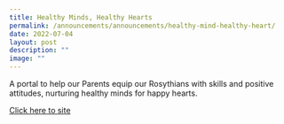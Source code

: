 ```yaml
---
title: Healthy Minds, Healthy Hearts
permalink: /announcements/announcements/healthy-mind-healthy-heart/
date: 2022-07-04
layout: post
description: ""
image: ""
---
```



A portal to help our Parents equip our Rosythians with skills and positive attitudes, nurturing healthy minds for happy hearts.

[Click here to site](https://sites.google.com/moe.edu.sg/rosythhmhh/home)